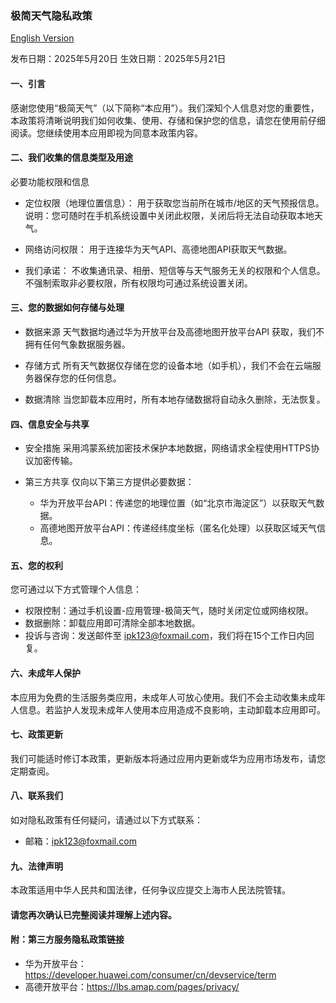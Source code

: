 ### 极简天气隐私政策

[English Version](privacy-policy-for-good-weather-en.md)

发布日期：2025年5月20日
生效日期：2025年5月21日

#### 一、引言
感谢您使用“极简天气”（以下简称“本应用”）。我们深知个人信息对您的重要性，本政策将清晰说明我们如何收集、使用、存储和保护您的信息，请您在使用前仔细阅读。您继续使用本应用即视为同意本政策内容。

#### 二、我们收集的信息类型及用途
必要功能权限和信息

* 定位权限（地理位置信息）：
用于获取您当前所在城市/地区的天气预报信息。
说明：您可随时在手机系统设置中关闭此权限，关闭后将无法自动获取本地天气。

* 网络访问权限：
用于连接华为天气API、高德地图API获取天气数据。

* 我们承诺：
不收集通讯录、相册、短信等与天气服务无关的权限和个人信息。
不强制索取非必要权限，所有权限均可通过系统设置关闭。

#### 三、您的数据如何存储与处理
* 数据来源
天气数据均通过华为开放平台及高德地图开放平台API 获取，我们不拥有任何气象数据服务器。

* 存储方式
所有天气数据仅存储在您的设备本地（如手机），我们不会在云端服务器保存您的任何信息。

* 数据清除
当您卸载本应用时，所有本地存储数据将自动永久删除，无法恢复。

#### 四、信息安全与共享
* 安全措施
采用鸿蒙系统加密技术保护本地数据，网络请求全程使用HTTPS协议加密传输。

* 第三方共享
仅向以下第三方提供必要数据：
	* 华为开放平台API：传递您的地理位置（如“北京市海淀区”）以获取天气数据。
	* 高德地图开放平台API：传递经纬度坐标（匿名化处理）以获取区域天气信息。

#### 五、您的权利
您可通过以下方式管理个人信息：
* 权限控制：通过手机设置-应用管理-极简天气，随时关闭定位或网络权限。
* 数据删除：卸载应用即可清除全部本地数据。
* 投诉与咨询：发送邮件至 ipk123@foxmail.com，我们将在15个工作日内回复。

#### 六、未成年人保护
本应用为免费的生活服务类应用，未成年人可放心使用。我们不会主动收集未成年人信息。若监护人发现未成年人使用本应用造成不良影响，主动卸载本应用即可。

#### 七、政策更新
我们可能适时修订本政策，更新版本将通过应用内更新或华为应用市场发布，请您定期查阅。

#### 八、联系我们
如对隐私政策有任何疑问，请通过以下方式联系：
* 邮箱：ipk123@foxmail.com

#### 九、法律声明
本政策适用中华人民共和国法律，任何争议应提交上海市人民法院管辖。

#### 请您再次确认已完整阅读并理解上述内容。

#### 附：第三方服务隐私政策链接
* 华为开放平台：https://developer.huawei.com/consumer/cn/devservice/term
* 高德开放平台：https://lbs.amap.com/pages/privacy/

